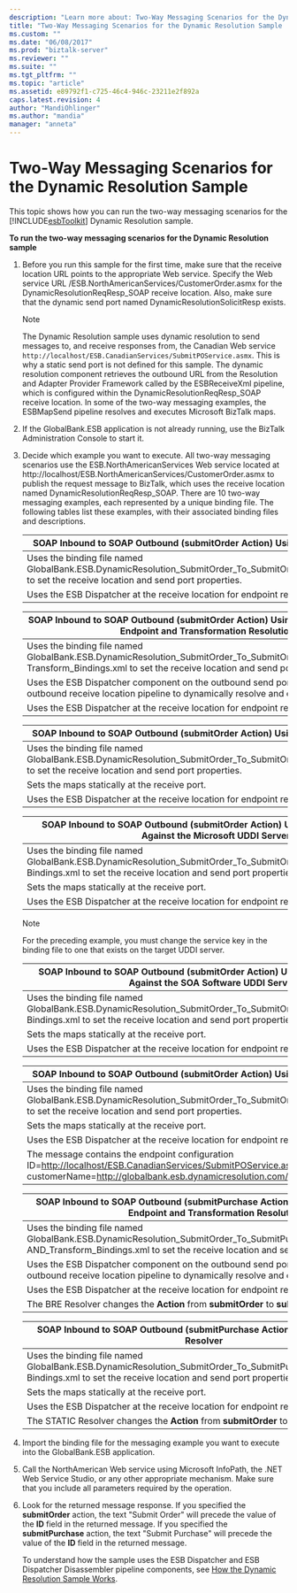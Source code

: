 ```yaml
---
description: "Learn more about: Two-Way Messaging Scenarios for the Dynamic Resolution Sample"
title: "Two-Way Messaging Scenarios for the Dynamic Resolution Sample | Microsoft Docs"
ms.custom: ""
ms.date: "06/08/2017"
ms.prod: "biztalk-server"
ms.reviewer: ""
ms.suite: ""
ms.tgt_pltfrm: ""
ms.topic: "article"
ms.assetid: e89792f1-c725-46c4-946c-23211e2f892a
caps.latest.revision: 4
author: "MandiOhlinger"
ms.author: "mandia"
manager: "anneta"
---
```

# Two-Way Messaging Scenarios for the Dynamic Resolution Sample
This topic shows how you can run the two-way messaging scenarios for the [!INCLUDE[esbToolkit](../includes/esbtoolkit-md.md)] Dynamic Resolution sample.  

 **To run the two-way messaging scenarios for the Dynamic Resolution sample**  

1. Before you run this sample for the first time, make sure that the receive location URL points to the appropriate Web service. Specify the Web service URL /ESB.NorthAmericanServices/CustomerOrder.asmx for the DynamicResolutionReqResp_SOAP receive location. Also, make sure that the dynamic send port named DynamicResolutionSolicitResp exists.  

   > [!NOTE]
   >  The Dynamic Resolution sample uses dynamic resolution to send messages to, and receive responses from, the Canadian Web service `http://localhost/ESB.CanadianServices/SubmitPOService.asmx`. This is why a static send port is not defined for this sample. The dynamic resolution component retrieves the outbound URL from the Resolution and Adapter Provider Framework called by the ESBReceiveXml pipeline, which is configured within the DynamicResolutionReqResp_SOAP receive location. In some of the two-way messaging examples, the ESBMapSend pipeline resolves and executes Microsoft BizTalk maps.  

2. If the GlobalBank.ESB application is not already running, use the BizTalk Administration Console to start it.  

3. Decide which example you want to execute. All two-way messaging scenarios use the ESB.NorthAmericanServices Web service located at http://localhost/ESB.NorthAmericanServices/CustomerOrder.asmx to publish the request message to BizTalk, which uses the receive location named DynamicResolutionReqResp_SOAP. There are 10 two-way messaging examples, each represented by a unique binding file. The following tables list these examples, with their associated binding files and descriptions.  

   |SOAP Inbound to SOAP Outbound (submitOrder Action) Using the BRE Resolver|  
   |---------------------------------------------------------------------------------|  
   |Uses the binding file named GlobalBank.ESB.DynamicResolution_SubmitOrder_To_SubmitOrder_BRE_Bindings.xml to set the receive location and send port properties.|  
   |Uses the ESB Dispatcher at the receive location for endpoint resolution.|  

   |SOAP Inbound to SOAP Outbound (submitOrder Action) Using the BRE Resolver for Endpoint and Transformation Resolution|  
   |----------------------------------------------------------------------------------------------------------------------------|  
   |Uses the binding file named GlobalBank.ESB.DynamicResolution_SubmitOrder_To_SubmitOrder_BRE_Routing_AND_ Transform_Bindings.xml to set the receive location and send port properties.|  
   |Uses the ESB Dispatcher component on the outbound send port pipeline and the outbound receive location pipeline to dynamically resolve and execute the map.|  
   |Uses the ESB Dispatcher at the receive location for endpoint resolution.|  

   |SOAP Inbound to SOAP Outbound (submitOrder Action) Using the STATIC Resolver|  
   |------------------------------------------------------------------------------------|  
   |Uses the binding file named GlobalBank.ESB.DynamicResolution_SubmitOrder_To_SubmitOrder_STATIC_Bindings.xml to set the receive location and send port properties.|  
   |Sets the maps statically at the receive port.|  
   |Uses the ESB Dispatcher at the receive location for endpoint resolution.|  

   |SOAP Inbound to SOAP Outbound (submitOrder Action) Using the UDDI Resolver Against the Microsoft UDDI Server|  
   |--------------------------------------------------------------------------------------------------------------------|  
   |Uses the binding file named GlobalBank.ESB.DynamicResolution_SubmitOrder_To_SubmitOrder_UDDI_MSFTREGISTRY_ Bindings.xml to set the receive location and send port properties.|  
   |Sets the maps statically at the receive port.|  
   |Uses the ESB Dispatcher at the receive location for endpoint resolution.|  

   > [!NOTE]
   >  For the preceding example, you must change the service key in the binding file to one that exists on the target UDDI server.  

   |SOAP Inbound to SOAP Outbound (submitOrder Action) Using the UDDI Resolver Against the SOA Software UDDI Server|  
   |-----------------------------------------------------------------------------------------------------------------------|  
   |Uses the binding file named GlobalBank.ESB.DynamicResolution_SubmitOrder_To_SubmitOrder_UDDI_SOAREGISTRY_ Bindings.xml to set the receive location and send port properties.|  
   |Sets the maps statically at the receive port.|  
   |Uses the ESB Dispatcher at the receive location for endpoint resolution.|  

   |                                                            SOAP Inbound to SOAP Outbound (submitOrder Action) Using the XPATH Resolver                                                            |
   |---------------------------------------------------------------------------------------------------------------------------------------------------------------------------------------------------|
   |                 Uses the binding file named GlobalBank.ESB.DynamicResolution_SubmitOrder_To_SubmitOrder_XPATH_Bindings.xml to set the receive location and send port properties.                  |
   |                                                                           Sets the maps statically at the receive port.                                                                           |
   |                                                             Uses the ESB Dispatcher at the receive location for endpoint resolution.                                                              |
   | The message contains the endpoint configuration ID=<http://localhost/ESB.CanadianServices/SubmitPOService.asmx> and customerName=<http://globalbank.esb.dynamicresolution.com/canadianservices/>. |

   |SOAP Inbound to SOAP Outbound (submitPurchase Action) Using the BRE Resolver Endpoint and Transformation Resolution|  
   |---------------------------------------------------------------------------------------------------------------------------|  
   |Uses the binding file named GlobalBank.ESB.DynamicResolution_SubmitOrder_To_SubmitPurchaseOrder_BRE_Routing_ AND_Transform_Bindings.xml to set the receive location and send port properties.|  
   |Uses the ESB Dispatcher component on the outbound send port pipeline and the outbound receive location pipeline to dynamically resolve and execute the map.|  
   |Uses the ESB Dispatcher at the receive location for endpoint resolution.|  
   |The BRE Resolver changes the **Action** from **submitOrder** to **submitPurchase**.|  

   |                                              SOAP Inbound to SOAP Outbound (submitPurchase Action) Using the STATIC Resolver                                               |
   |----------------------------------------------------------------------------------------------------------------------------------------------------------------------------|
   | Uses the binding file named GlobalBank.ESB.DynamicResolution_SubmitOrder_To_SubmitPurchaseOrder_STATIC_ Bindings.xml to set the receive location and send port properties. |
   |                                                               Sets the maps statically at the receive port.                                                                |
   |                                                  Uses the ESB Dispatcher at the receive location for endpoint resolution.                                                  |
   |                                           The STATIC Resolver changes the **Action** from **submitOrder** to **submitPurchase**.                                           |


4. Import the binding file for the messaging example you want to execute into the GlobalBank.ESB application.  

5. Call the NorthAmerican Web service using Microsoft InfoPath, the .NET Web Service Studio, or any other appropriate mechanism. Make sure that you include all parameters required by the operation.  

6. Look for the returned message response. If you specified the **submitOrder** action, the text "Submit Order" will precede the value of the **ID** field in the returned message. If you specified the **submitPurchase** action, the text "Submit Purchase" will precede the value of the **ID** field in the returned message.  

   To understand how the sample uses the ESB Dispatcher and ESB Dispatcher Disassembler pipeline components, see [How the Dynamic Resolution Sample Works](../esb-toolkit/how-the-dynamic-resolution-sample-works.md).
